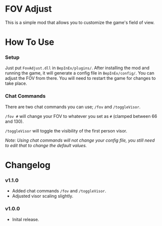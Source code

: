 # FOV Adjust
This is a simple mod that allows you to customize the game's field of view.

# How To Use
### Setup
Just put `FovAdjust.dll` in `BepInEx/plugins/`. After installing the mod and running the game, it will generate a config file in `BepInEx/config/`. You can adjust the FOV from there. You will need to restart the game for changes to take place.
### Chat Commands
There are two chat commands you can use; `/fov` and `/toggleVisor`.

`/fov #` will change your FOV to whatever you set as `#` (clamped between 66 and 130).

`/toggleVisor` will toggle the visibility of the first person visor.

_Note: Using chat commands will not change your config file, you still need to edit that to change the default values._

# Changelog

### v1.1.0
- Added chat commands `/fov` and `/toggleVisor`.
- Adjusted visor scaling slightly.

### v1.0.0
- Inital release.